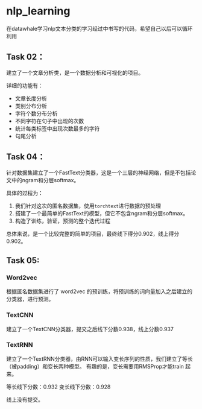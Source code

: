 # nlp_learning
 在datawhale学习nlp文本分类的学习经过中书写的代码，希望自己以后可以循环利用

## Task 02：

建立了一个文章分析类，是一个数据分析和可视化的项目。

详细的功能有：

- 文章长度分析
- 类别分布分析
- 字符个数分布分析
- 不同字符在句子中出现的次数
- 统计每类标签中出现次数最多的字符
- 句尾分析



## Task 04：

针对数据集建立了一个FastText分类器，这是一个三层的神经网络，但是不包括论文中的ngram和分层softmax。

具体的过程为：

1. 我们针对这次的匿名数据集，使用`torchtext`进行数据的预处理
2. 搭建了一个最简单的FastText的模型，但它不包含ngram和分层softmax。
3. 构造了训练，验证，预测的整个迭代过程

总体来说，是一个比较完整的简单的项目，最终线下得分0.902，线上得分0.902。



## Task 05:

### Word2vec

根据匿名数据集进行了 word2vec 的预训练，将预训练的词向量加入之后建立的分类器，进行预测。

### TextCNN

建立了一个TextCNN分类器，提交之后线下分数0.938，线上分数0.937


### TextRNN

建立了一个TextRNN分类器，由RNN可以输入变长序列的性质，我们建立了等长（被padding）和变长两种模型。
有趣的是，变长需要用RMSProp才能train 起来。

等长线下分数：0.932
变长线下分数：0.928

线上没有提交。
